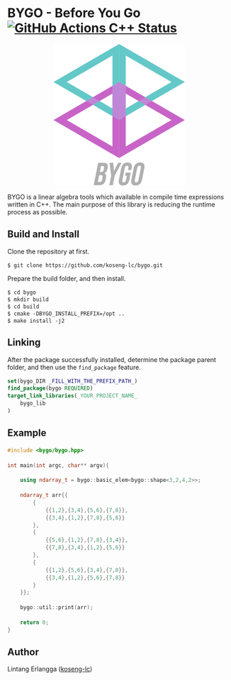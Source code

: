 # BYGO - Before You Go [![GitHub Actions C++ Status](https://github.com/koseng-lc/bygo/actions/workflows/build.yml/badge.svg)](https://github.com/koseng-lc/bygo/actions/workflows/build.yml)

<div align="center">

![Logo](misc/bygo-logo.png)
</div>

BYGO is a linear algebra tools which available in compile time expressions written in C++. The main purpose of this library is reducing the runtime process as possible.

## Build and Install
Clone the repository at first.
```console
$ git clone https://github.com/koseng-lc/bygo.git
```
Prepare the build folder, and then install.
```console
$ cd bygo
$ mkdir build
$ cd build
$ cmake -DBYGO_INSTALL_PREFIX=/opt ..
$ make install -j2
```

## Linking
After the package successfully installed, determine the package parent folder, and then use the ```find_package``` feature.
```cmake
set(bygo_DIR _FILL_WITH_THE_PREFIX_PATH_)
find_package(bygo REQUIRED)
target_link_libraries(_YOUR_PROJECT_NAME_
    bygo_lib
)
```

## Example
```cpp
#include <bygo/bygo.hpp>

int main(int argc, char** argv){
    
    using ndarray_t = bygo::basic_elem<bygo::shape<3,2,4,2>>;

    ndarray_t arr{{
        {
            {{1,2},{3,4},{5,6},{7,8}},
            {{3,4},{1,2},{7,8},{5,6}}
        },
        {
            {{5,6},{1,2},{7,8},{3,4}},
            {{7,8},{3,4},{1,2},{5,6}}
        },
        {
            {{1,2},{5,6},{3,4},{7,8}},
            {{3,4},{1,2},{5,6},{7,8}}
        }
    }};

    bygo::util::print(arr);

    return 0;
}
```

## Author
Lintang Erlangga ([koseng-lc](https://github.com/koseng-lc))